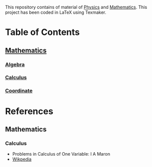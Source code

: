 This repository contains of material of [Physics]() and [Mathematics](https://github.com/DivyamSamarwal/awesome-math-and-physics/tree/main/Math/Resources).
This project has been coded in LaTeX using Texmaker.
# Table of Contents
## [Mathematics](https://github.com/DivyamSamarwal/awesome-math-and-physics/tree/main/Math/Resources)
### [Algebra](https://github.com/DivyamSamarwal/awesome-math-and-physics/tree/main/Math/Resources/Algebra)
### [Calculus](https://github.com/DivyamSamarwal/awesome-math-and-physics/tree/main/Math/Resources/Calculus)
### [Coordinate](https://github.com/DivyamSamarwal/awesome-math-and-physics/tree/main/Math/Resources/Coordinate)

# References
## Mathematics
### Calculus 
- Problems in Calculus of One Variable: I A Maron
- [Wikpedia](https://en.wikipedia.org/wiki/Calculus) 